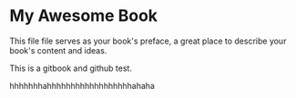 # My Awesome Book

This file file serves as your book's preface, a great place to describe your book's content and ideas.

This is a gitbook and github test.

hhhhhhhahhhhhhhhhhhhhhhhhhahaha

